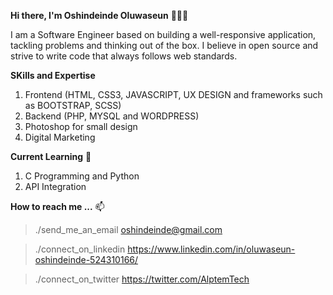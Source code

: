 **Hi there, I'm Oshindeinde Oluwaseun** 👋👋👋

I am a Software Engineer based on building a well-responsive application, tackling problems and thinking out of the box. I believe in open source and strive to write code that always follows web standards.

**SKills and Expertise**

1. Frontend (HTML, CSS3, JAVASCRIPT, UX DESIGN and frameworks such as BOOTSTRAP, SCSS)
2. Backend (PHP, MYSQL and WORDPRESS)
3. Photoshop for small design 
4. Digital Marketing

**Current Learning** 🌱

1. C Programming and Python
2. API Integration
 
**How to reach me ...** 📫
> ./send_me_an_email
oshindeinde@gmail.com

> ./connect_on_linkedin
https://www.linkedin.com/in/oluwaseun-oshindeinde-524310166/

> ./connect_on_twitter
https://twitter.com/AlptemTech

<!---
GodblessMe2/GodblessMe2 is a ✨ special ✨ repository because its `README.md` (this file) appears on your GitHub profile.
You can click the Preview link to take a look at your changes.
--->
